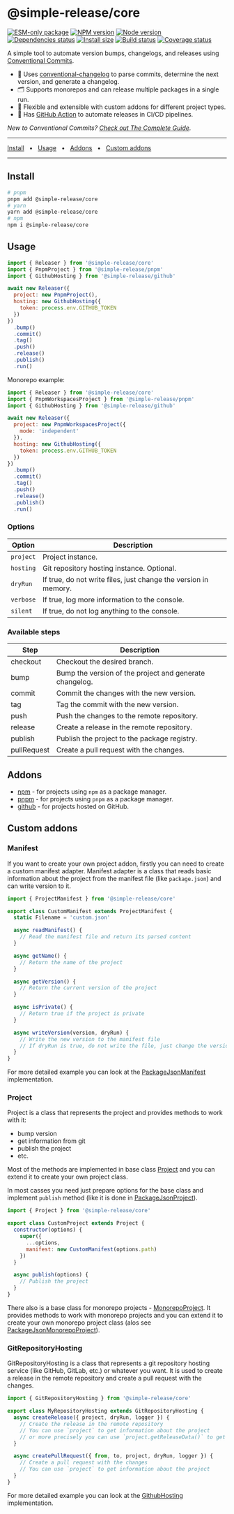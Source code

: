 # @simple-release/core

[![ESM-only package][package]][package-url]
[![NPM version][npm]][npm-url]
[![Node version][node]][node-url]
[![Dependencies status][deps]][deps-url]
[![Install size][size]][size-url]
[![Build status][build]][build-url]
[![Coverage status][coverage]][coverage-url]

[package]: https://img.shields.io/badge/package-ESM--only-ffe536.svg
[package-url]: https://nodejs.org/api/esm.html

[npm]: https://img.shields.io/npm/v/@simple-release/core.svg
[npm-url]: https://www.npmjs.com/package/@simple-release/core

[node]: https://img.shields.io/node/v/@simple-release/core.svg
[node-url]: https://nodejs.org

[deps]: https://img.shields.io/librariesio/release/npm/@simple-release/core
[deps-url]: https://libraries.io/npm/@simple-release%2Fcore/tree

[size]: https://packagephobia.com/badge?p=@simple-release/core
[size-url]: https://packagephobia.com/result?p=@simple-release/core

[build]: https://img.shields.io/github/actions/workflow/status/TrigenSoftware/simple-release/tests.yml?branch=main
[build-url]: https://github.com/TrigenSoftware/simple-release/actions

[coverage]: https://coveralls.io/repos/github/TrigenSoftware/simple-release/badge.svg?branch=main
[coverage-url]: https://coveralls.io/github/TrigenSoftware/simple-release?branch=main

A simple tool to automate version bumps, changelogs, and releases using [Conventional Commits](https://conventionalcommits.org).

- 📄 Uses [conventional-changelog](https://github.com/conventional-changelog/conventional-changelog) to parse commits, determine the next version, and generate a changelog.
- 🗂️ Supports monorepos and can release multiple packages in a single run.
- 🧩 Flexible and extensible with custom addons for different project types.
- 🚀 Has [GitHub Action](https://github.com/TrigenSoftware/simple-release-action) to automate releases in CI/CD pipelines.

*New to Сonventional Сommits? [Check out The Complete Guide](https://github.com/TrigenSoftware/simple-release/blob/main/GUIDE.md).*

<hr />
<a href="#install">Install</a>
<span>&nbsp;&nbsp;•&nbsp;&nbsp;</span>
<a href="#usage">Usage</a>
<span>&nbsp;&nbsp;•&nbsp;&nbsp;</span>
<a href="#addons">Addons</a>
<span>&nbsp;&nbsp;•&nbsp;&nbsp;</span>
<a href="#custom-addons">Custom addons</a>
<br />
<hr />

## Install

```bash
# pnpm
pnpm add @simple-release/core
# yarn
yarn add @simple-release/core
# npm
npm i @simple-release/core
```

## Usage

```js
import { Releaser } from '@simple-release/core'
import { PnpmProject } from '@simple-release/pnpm'
import { GithubHosting } from '@simple-release/github'

await new Releaser({
  project: new PnpmProject(),
  hosting: new GithubHosting({
    token: process.env.GITHUB_TOKEN
  })
})
  .bump()
  .commit()
  .tag()
  .push()
  .release()
  .publish()
  .run()
```

Monorepo example:

```js
import { Releaser } from '@simple-release/core'
import { PnpmWorkspacesProject } from '@simple-release/pnpm'
import { GithubHosting } from '@simple-release/github'

await new Releaser({
  project: new PnpmWorkspacesProject({
    mode: 'independent'
  }),
  hosting: new GithubHosting({
    token: process.env.GITHUB_TOKEN
  })
})
  .bump()
  .commit()
  .tag()
  .push()
  .release()
  .publish()
  .run()
```

### Options

| Option | Description |
| --- | --- |
| `project` | Project instance. |
| `hosting` | Git repository hosting instance. Optional. |
| `dryRun` | If true, do not write files, just change the version in memory. |
| `verbose` | If true, log more information to the console. |
| `silent` | If true, do not log anything to the console. |

### Available steps

| Step | Description |
| --- | --- |
| checkout | Checkout the desired branch. |
| bump | Bump the version of the project and generate changelog. |
| commit | Commit the changes with the new version. |
| tag | Tag the commit with the new version. |
| push | Push the changes to the remote repository. |
| release | Create a release in the remote repository. |
| publish | Publish the project to the package registry. |
| pullRequest | Create a pull request with the changes. |

## Addons

- [npm](https://github.com/TrigenSoftware/simple-release/tree/main/packages/npm) - for projects using `npm` as a package manager.
- [pnpm](https://github.com/TrigenSoftware/simple-release/tree/main/packages/pnpm) - for projects using `pnpm` as a package manager.
- [github](https://github.com/TrigenSoftware/simple-release/tree/main/packages/github) - for projects hosted on GitHub.

## Custom addons

### Manifest

If you want to create your own project addon, firstly you can need to create a custom manifest adapter. Manifest adapter is a class that reads basic information about the project from the manifest file (like `package.json`) and can write version to it.

```js
import { ProjectManifest } from '@simple-release/core'

export class CustomManifest extends ProjectManifest {
  static Filename = 'custom.json'

  async readManifest() {
    // Read the manifest file and return its parsed content
  }

  async getName() {
    // Return the name of the project
  }

  async getVersion() {
    // Return the current version of the project
  }

  async isPrivate() {
    // Return true if the project is private
  }

  async writeVersion(version, dryRun) {
    // Write the new version to the manifest file
    // If dryRun is true, do not write the file, just change the version in memory
  }
}
```

For more detailed example you can look at the [PackageJsonManifest](./src/manifest/packageJson.ts) implementation.

### Project

Project is a class that represents the project and provides methods to work with it:

- bump version
- get information from git
- publish the project
- etc.

Most of the methods are implemented in base class [Project](./src/project/project.ts) and you can extend it to create your own project class.

In most casses you need just prepare options for the base class and implement `publish` method (like it is done in [PackageJsonProject](./src/project/packageJson.ts)).

```js
import { Project } from '@simple-release/core'

export class CustomProject extends Project {
  constructor(options) {
    super({
      ...options,
      manifest: new CustomManifest(options.path)
    })
  }

  async publish(options) {
    // Publish the project
  }
}
```

There also is a base class for monorepo projects - [MonorepoProject](./src/project/monorepo.ts). It provides methods to work with monorepo projects and you can extend it to create your own monorepo project class (alos see [PackageJsonMonorepoProject](./src/project/packageJsonMonorepo.ts)).

### GitRepositoryHosting

GitRepositoryHosting is a class that represents a git repository hosting service (like GitHub, GitLab, etc.) or whatever you want. It is used to create a release in the remote repository and create a pull request with the changes.

```js
import { GitRepositoryHosting } from '@simple-release/core'

export class MyRepositoryHosting extends GitRepositoryHosting {
  async createRelease({ project, dryRun, logger }) {
    // Create the release in the remote repository
    // You can use `project` to get information about the project
    // or more precisely you can use `project.getReleaseData()` to get the data for the release
  }

  async createPullRequest({ from, to, project, dryRun, logger }) {
    // Create a pull request with the changes
    // You can use `project` to get information about the project
  }
}
```

For more detailed example you can look at the [GithubHosting](../github/src/index.ts) implementation.
